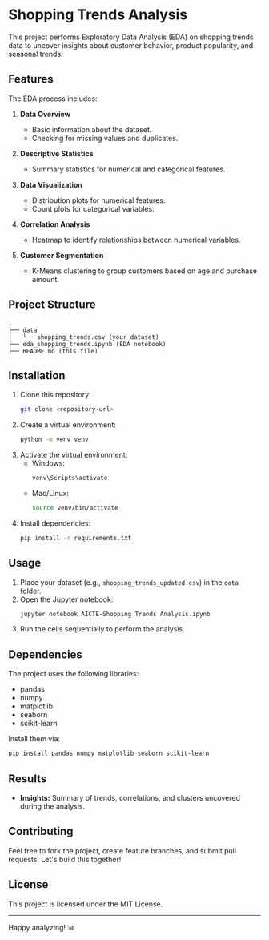 # Shopping Trends Analysis

This project performs Exploratory Data Analysis (EDA) on shopping trends data to uncover insights about customer behavior, product popularity, and seasonal trends.

## Features

The EDA process includes:

1. **Data Overview**
   - Basic information about the dataset.
   - Checking for missing values and duplicates.

2. **Descriptive Statistics**
   - Summary statistics for numerical and categorical features.

3. **Data Visualization**
   - Distribution plots for numerical features.
   - Count plots for categorical variables.

4. **Correlation Analysis**
   - Heatmap to identify relationships between numerical variables.

5. **Customer Segmentation**
   - K-Means clustering to group customers based on age and purchase amount.

## Project Structure

```
.
├── data
│   └── shopping_trends.csv (your dataset)
├── eda_shopping_trends.ipynb (EDA notebook)
├── README.md (this file)
```

## Installation

1. Clone this repository:
   ```bash
   git clone <repository-url>
   ```
2. Create a virtual environment:
   ```bash
   python -m venv venv
   ```
3. Activate the virtual environment:
   - Windows:
     ```bash
     venv\Scripts\activate
     ```
   - Mac/Linux:
     ```bash
     source venv/bin/activate
     ```
4. Install dependencies:
   ```bash
   pip install -r requirements.txt
   ```

## Usage

1. Place your dataset (e.g., `shopping_trends_updated.csv`) in the `data` folder.
2. Open the Jupyter notebook:
   ```bash
   jupyter notebook AICTE-Shopping Trends Analysis.ipynb
   ```
3. Run the cells sequentially to perform the analysis.

## Dependencies

The project uses the following libraries:
- pandas
- numpy
- matplotlib
- seaborn
- scikit-learn

Install them via:
```bash
pip install pandas numpy matplotlib seaborn scikit-learn
```

## Results

- **Insights:** Summary of trends, correlations, and clusters uncovered during the analysis.

## Contributing

Feel free to fork the project, create feature branches, and submit pull requests. Let's build this together!

## License

This project is licensed under the MIT License.

---

Happy analyzing! 📊
